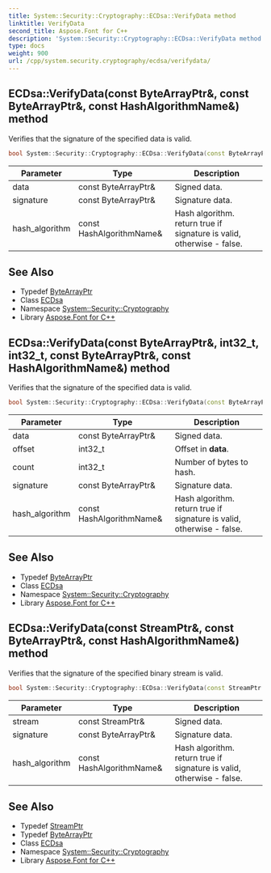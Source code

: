 ```yaml
---
title: System::Security::Cryptography::ECDsa::VerifyData method
linktitle: VerifyData
second_title: Aspose.Font for C++
description: 'System::Security::Cryptography::ECDsa::VerifyData method. Verifies that the signature of the specified data is valid in C++.'
type: docs
weight: 900
url: /cpp/system.security.cryptography/ecdsa/verifydata/
---
```

## ECDsa::VerifyData(const ByteArrayPtr\&, const ByteArrayPtr\&, const HashAlgorithmName\&) method


Verifies that the signature of the specified data is valid.

```cpp
bool System::Security::Cryptography::ECDsa::VerifyData(const ByteArrayPtr &data, const ByteArrayPtr &signature, const HashAlgorithmName &hash_algorithm)
```


| Parameter | Type | Description |
| --- | --- | --- |
| data | const ByteArrayPtr\& | Signed data. |
| signature | const ByteArrayPtr\& | Signature data. |
| hash_algorithm | const HashAlgorithmName\& | Hash algorithm. return true if signature is valid, otherwise - false. |

## See Also

* Typedef [ByteArrayPtr](../../../system/bytearrayptr/)
* Class [ECDsa](../)
* Namespace [System::Security::Cryptography](../../)
* Library [Aspose.Font for C++](../../../)
## ECDsa::VerifyData(const ByteArrayPtr\&, int32_t, int32_t, const ByteArrayPtr\&, const HashAlgorithmName\&) method


Verifies that the signature of the specified data is valid.

```cpp
bool System::Security::Cryptography::ECDsa::VerifyData(const ByteArrayPtr &data, int32_t offset, int32_t count, const ByteArrayPtr &signature, const HashAlgorithmName &hash_algorithm)
```


| Parameter | Type | Description |
| --- | --- | --- |
| data | const ByteArrayPtr\& | Signed data. |
| offset | int32_t | Offset in **data**. |
| count | int32_t | Number of bytes to hash. |
| signature | const ByteArrayPtr\& | Signature data. |
| hash_algorithm | const HashAlgorithmName\& | Hash algorithm. return true if signature is valid, otherwise - false. |

## See Also

* Typedef [ByteArrayPtr](../../../system/bytearrayptr/)
* Class [ECDsa](../)
* Namespace [System::Security::Cryptography](../../)
* Library [Aspose.Font for C++](../../../)
## ECDsa::VerifyData(const StreamPtr\&, const ByteArrayPtr\&, const HashAlgorithmName\&) method


Verifies that the signature of the specified binary stream is valid.

```cpp
bool System::Security::Cryptography::ECDsa::VerifyData(const StreamPtr &stream, const ByteArrayPtr &signature, const HashAlgorithmName &hash_algorithm)
```


| Parameter | Type | Description |
| --- | --- | --- |
| stream | const StreamPtr\& | Signed data. |
| signature | const ByteArrayPtr\& | Signature data. |
| hash_algorithm | const HashAlgorithmName\& | Hash algorithm. return true if signature is valid, otherwise - false. |

## See Also

* Typedef [StreamPtr](../../../system/streamptr/)
* Typedef [ByteArrayPtr](../../../system/bytearrayptr/)
* Class [ECDsa](../)
* Namespace [System::Security::Cryptography](../../)
* Library [Aspose.Font for C++](../../../)
